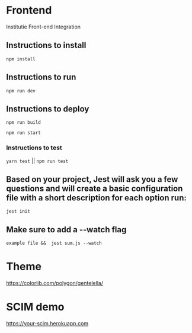 # Frontend

Institutie Front-end Integration


## Instructions to install

`npm install`


## Instructions to run

`npm run dev`

## Instructions to deploy

`npm run build`

`npm run start`


### Instructions to test 

`yarn test` || `npm run test` 

## Based on your project, Jest will ask you a few questions and will create a basic configuration file with a short description for each option run:

`jest init`

## Make sure to add a --watch flag 
 
 `example file &&  jest sum.js --watch`



# Theme

https://colorlib.com/polygon/gentelella/

# SCIM demo

https://your-scim.herokuapp.com
